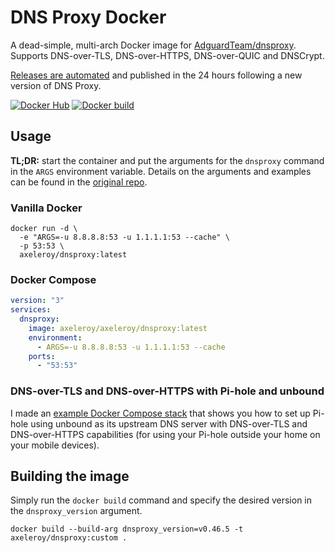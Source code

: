 # DNS Proxy Docker
A dead-simple, multi-arch Docker image for [AdguardTeam/dnsproxy](https://github.com/AdguardTeam/dnsproxy). Supports DNS-over-TLS, DNS-over-HTTPS, DNS-over-QUIC and DNSCrypt. 

[Releases are automated](https://github.com/axeleroy/dnsproxy-docker/actions/workflows/auto-release.yml) and published
in the 24 hours following a new version of DNS Proxy.

[![Docker Hub](https://img.shields.io/docker/v/axeleroy/dnsproxy?sort=semver&logo=docker)](https://hub.docker.com/r/axeleroy/dnsproxy/tags)
[![Docker build](https://github.com/axeleroy/dnsproxy-docker/actions/workflows/auto-release.yml/badge.svg)](https://github.com/axeleroy/dnsproxy-docker/actions/workflows/auto-release.yml)

## Usage

**TL;DR:** start the container and put the arguments for the `dnsproxy` command in the `ARGS` environment
variable. Details on the arguments and examples can be found in the
[original repo](https://github.com/AdguardTeam/dnsproxy#usage).

### Vanilla Docker
```console
docker run -d \
  -e "ARGS=-u 8.8.8.8:53 -u 1.1.1.1:53 --cache" \
  -p 53:53 \
  axeleroy/dnsproxy:latest
```

### Docker Compose

```yaml
version: "3"
services:
  dnsproxy:
    image: axeleroy/axeleroy/dnsproxy:latest
    environment:
      - ARGS=-u 8.8.8.8:53 -u 1.1.1.1:53 --cache 
    ports:
      - "53:53"
```

### DNS-over-TLS and DNS-over-HTTPS with Pi-hole and unbound

I made an [example Docker Compose stack](https://github.com/axeleroy/dnsproxy-docker/blob/main/docker-compose-pihole.yml)
that shows you how to set up Pi-hole using unbound as its upstream DNS server with DNS-over-TLS and DNS-over-HTTPS
capabilities (for using your Pi-hole outside your home on your mobile devices).

## Building the image

Simply run the `docker build` command and specify the desired version in the `dnsproxy_version` argument.

```console
docker build --build-arg dnsproxy_version=v0.46.5 -t axeleroy/dnsproxy:custom .
```
